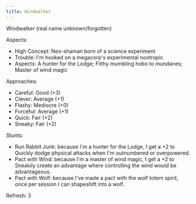 ```yaml
---
title: Windwalker
---
```


Windwalker (real name unknown/forgotten)

Aspects:

* High Concept: Neo-shaman born of a science experiment
* Trouble: I'm hooked on a megacorp's experimental nootropic
* Aspects: A hunter for the Lodge; Filthy mumbling hobo to mundanes; Master of wind magic

Approaches:

* Careful: Good (+3)
* Clever: Average (+1)
* Flashy: Mediocre (+0)
* Forceful: Average (+1)
* Quick: Fair (+2)
* Sneaky: Fair (+2)

Stunts:

* Run Rabbit Junk: because I'm a hunter for the Lodge, I get a +2 to Quickly dodge physical attacks when I'm outnumbered or overpowered.
* Pact with Wind: because I'm a master of wind magic, I get a +2 to Sneakily create an advantage where controlling the wind would be advantageous.
* Pact with Wolf: because I've made a pact with the wolf totem spirit, once per session I can shapeshift into a wolf.

Refresh: 3
